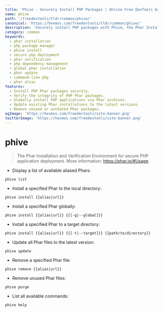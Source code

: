 ```yaml
---
title: 'Phive - Securely Install PHP Packages | Online Free DevTools by Hexmos'
name: phive
path: '/freedevtools/tldr/common/phive/'
canonical: 'https://hexmos.com/freedevtools/tldr/common/phive/'
description: 'Securely install PHP packages with Phive, the Phar Installation and Verification Environment. Manage dependencies and ensure secure PHP application deployment. Free online tool, no registration required.'
category: common
keywords:
  - phar installation
  - php package manager
  - phive install
  - secure php deployment
  - phar verification
  - php dependency management
  - global phar installation
  - phar update
  - command-line php
  - phar alias
features:
  - Install PHP Phar packages securely.
  - Verify the integrity of PHP Phar packages.
  - Globally install PHP applications via Phar archives.
  - Update existing Phar installations to the latest versions.
  - Remove unused or outdated Phar packages.
ogImage: 'https://hexmos.com/freedevtools/site-banner.png'
twitterImage: 'https://hexmos.com/freedevtools/site-banner.png'
---
```


# phive

> The Phar Installation and Verification Environment for secure PHP application deployment.
> More information: <https://phar.io/#Usage>.

- Display a list of available aliased Phars:

`phive list`

- Install a specified Phar to the local directory:

`phive install {{alias|url}}`

- Install a specified Phar globally:

`phive install {{alias|url}} {{[-g|--global]}}`

- Install a specified Phar to a target directory:

`phive install {{alias|url}} {{[-t|--target]}} {{path/to/directory}}`

- Update all Phar files to the latest version:

`phive update`

- Remove a specified Phar file:

`phive remove {{alias|url}}`

- Remove unused Phar files:

`phive purge`

- List all available commands:

`phive help`
